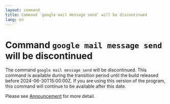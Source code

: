 ```yaml
---
layout: command
title: Command `google mail message send` will be discontinued
lang: en
---
```


# Command `google mail message send` will be discontinued

The command `google mail message send` will be discontinued.
This command is available during the transition period until the build released before 2024-06-30T15:00:00Z. If you are using this version of the program, this command will continue to be available after this date.

Please see [Announcement](https://github.com/watermint/toolbox/discussions/835) for more detail.


